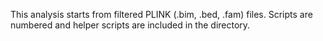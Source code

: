 This analysis starts from filtered PLINK (.bim, .bed, .fam) files. Scripts are numbered and helper scripts are included in the directory.
